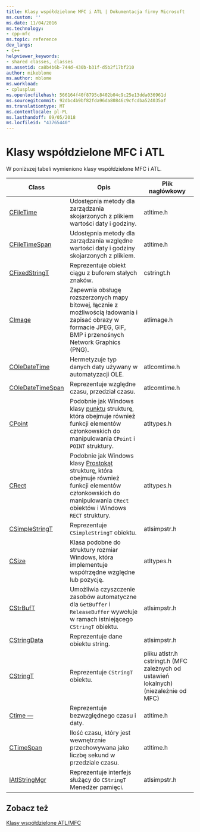 ```yaml
---
title: Klasy współdzielone MFC i ATL | Dokumentacja firmy Microsoft
ms.custom: ''
ms.date: 11/04/2016
ms.technology:
- cpp-mfc
ms.topic: reference
dev_langs:
- C++
helpviewer_keywords:
- shared classes, classes
ms.assetid: ca8b4b6b-744d-430b-b31f-d5b2f17bf210
author: mikeblome
ms.author: mblome
ms.workload:
- cplusplus
ms.openlocfilehash: 566164f40f8795c8402b04c9c25e13dda036961d
ms.sourcegitcommit: 92dbc4b9bf82fda96da80846c9cfcdba524035af
ms.translationtype: MT
ms.contentlocale: pl-PL
ms.lasthandoff: 09/05/2018
ms.locfileid: "43765440"
---
```

# <a name="classes-shared-by-mfc-and-atl"></a>Klasy współdzielone MFC i ATL

W poniższej tabeli wymieniono klasy współdzielone MFC i ATL.

|Class|Opis|Plik nagłówkowy|
|-----------|-----------------|-----------------|
|[CFileTime](../../atl-mfc-shared/reference/cfiletime-class.md)|Udostępnia metody dla zarządzania skojarzonych z plikiem wartości daty i godziny.|atltime.h|
|[CFileTimeSpan](../../atl-mfc-shared/reference/cfiletimespan-class.md)|Udostępnia metody dla zarządzania względne wartości daty i godziny skojarzonych z plikiem.|atltime.h|
|[CFixedStringT](../../atl-mfc-shared/reference/cfixedstringt-class.md)|Reprezentuje obiekt ciągu z buforem stałych znaków.|cstringt.h|
|[CImage](../../atl-mfc-shared/reference/cimage-class.md)|Zapewnia obsługę rozszerzonych mapy bitowej, łącznie z możliwością ładowania i zapisać obrazy w formacie JPEG, GIF, BMP i przenośnych Network Graphics (PNG).|atlimage.h|
|[COleDateTime](../../atl-mfc-shared/reference/coledatetime-class.md)|Hermetyzuje typ danych daty używany w automatyzacji OLE.|atlcomtime.h|
|[COleDateTimeSpan](../../atl-mfc-shared/reference/coledatetimespan-class.md)|Reprezentuje względne czasu, przedział czasu.|atlcomtime.h|
|[CPoint](../../atl-mfc-shared/reference/cpoint-class.md)|Podobnie jak Windows klasy [punktu](../../mfc/reference/point-structure1.md) strukturę, która obejmuje również funkcji elementów członkowskich do manipulowania `CPoint` i `POINT` struktury.|atltypes.h|
|[CRect](../../atl-mfc-shared/reference/crect-class.md)|Podobnie jak Windows klasy [Prostokąt](../../mfc/reference/rect-structure1.md) strukturę, która obejmuje również funkcji elementów członkowskich do manipulowania `CRect` obiektów i Windows `RECT` struktury.|atltypes.h|
|[CSimpleStringT](../../atl-mfc-shared/reference/csimplestringt-class.md)|Reprezentuje `CSimpleStringT` obiektu.|atlsimpstr.h|
|[CSize](../../atl-mfc-shared/reference/csize-class.md)|Klasa podobne do struktury rozmiar Windows, która implementuje współrzędne względne lub pozycję.|atltypes.h|
|[CStrBufT](../../atl-mfc-shared/reference/cstrbuft-class.md)|Umożliwia czyszczenie zasobów automatyczne dla `GetBuffer` i `ReleaseBuffer` wywołuje w ramach istniejącego `CStringT` obiektu.|atlsimpstr.h|
|[CStringData](../../atl-mfc-shared/reference/cstringdata-class.md)|Reprezentuje dane obiektu string.|atlsimpstr.h|
|[CStringT](../../atl-mfc-shared/reference/cstringt-class.md)|Reprezentuje `CStringT` obiektu.|pliku atlstr.h cstringt.h (MFC zależnych od ustawień lokalnych) (niezależnie od MFC)|
|[Ctime —](../../atl-mfc-shared/reference/ctime-class.md)|Reprezentuje bezwzględnego czasu i daty.|atltime.h|
|[CTimeSpan](../../atl-mfc-shared/reference/ctimespan-class.md)|Ilość czasu, który jest wewnętrznie przechowywana jako liczbę sekund w przedziale czasu.|atltime.h|
|[IAtlStringMgr](../../atl-mfc-shared/reference/iatlstringmgr-class.md)|Reprezentuje interfejs służący do `CStringT` Menedżer pamięci.|atlsimpstr.h|

## <a name="see-also"></a>Zobacz też

[Klasy współdzielone ATL/MFC](../../atl-mfc-shared/atl-mfc-shared-classes.md)

